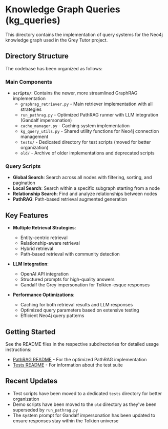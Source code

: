 # Knowledge Graph Queries (kg_queries)

This directory contains the implementation of query systems for the Neo4j knowledge graph used in the Grey Tutor project.

## Directory Structure

The codebase has been organized as follows:

### Main Components

- **`scripts/`**: Contains the newer, more streamlined GraphRAG implementation
  - `graphrag_retriever.py` - Main retriever implementation with all strategies
  - `run_pathrag.py` - Optimized PathRAG runner with LLM integration (Gandalf impersonation)
  - `cache_manager.py` - Caching system implementation
  - `kg_query_utils.py` - Shared utility functions for Neo4j connection management
  - `tests/` - Dedicated directory for test scripts (moved for better organization)
  - `old/` - Archive of older implementations and deprecated scripts

### Query Scripts

- **Global Search**: Search across all nodes with filtering, sorting, and pagination
- **Local Search**: Search within a specific subgraph starting from a node
- **Relationship Search**: Find and analyze relationships between nodes
- **PathRAG**: Path-based retrieval augmented generation

## Key Features

- **Multiple Retrieval Strategies**:
  - Entity-centric retrieval
  - Relationship-aware retrieval
  - Hybrid retrieval
  - Path-based retrieval with community detection

- **LLM Integration**:
  - OpenAI API integration
  - Structured prompts for high-quality answers
  - Gandalf the Grey impersonation for Tolkien-esque responses

- **Performance Optimizations**:
  - Caching for both retrieval results and LLM responses
  - Optimized query parameters based on extensive testing
  - Efficient Neo4j query patterns

## Getting Started

See the README files in the respective subdirectories for detailed usage instructions:

- [PathRAG README](scripts/README_PATHRAG.md) - For the optimized PathRAG implementation
- [Tests README](scripts/tests/README.md) - For information about the test suite

## Recent Updates

- Test scripts have been moved to a dedicated `tests` directory for better organization
- Demo scripts have been moved to the `old` directory as they've been superseded by `run_pathrag.py`
- The system prompt for Gandalf impersonation has been updated to ensure responses stay within the Tolkien universe
